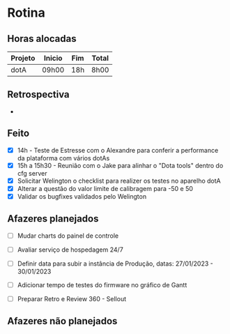 # Rotina

## Horas alocadas

Projeto | Inicio | Fim | Total
--------|-------|-------|------
dotA    | 09h00 | 18h | 8h00

## Retrospectiva

- 

## Feito

- [x] 14h - Teste de Estresse com o Alexandre para conferir a performance da plataforma com vários dotAs
- [x] 15h a 15h30 - Reunião com o Jake para alinhar o "Dota tools" dentro do cfg server
- [x] Solicitar Welington o checklist para realizer os testes no aparelho dotA
- [x] Alterar a questão do valor limite de calibragem para -50 e 50
- [x] Validar os bugfixes validados pelo Welington

## Afazeres planejados

- [ ] Mudar charts do painel de controle
- [ ] Avaliar serviço de hospedagem 24/7
- [ ] Definir data para subir a instância de Produção, datas: 27/01/2023 - 30/01/2023
- [ ] Adicionar tempo de testes do firmware no gráfico de Gantt

- [ ] Preparar Retro e Review 360 - Sellout

## Afazeres não planejados


<!--stackedit_data:
eyJoaXN0b3J5IjpbMTYzODQ4Mjk2MiwtMTIwNzIxNDQ0MCwyMD
YxNTc1NzY1LDIxMTM0ODk5NjksMTA2ODc5MjcsLTY4ODQ1OTY4
OCwtMjUwMjM3NjYwLDQ4NDIxNDQ3LDQ3ODYxNTMwMywxNzM2MT
kwNTA4LC0xMTc5NzgzNjk5LDIwNjE4MTIwMzcsMjA2NDEzNTEy
MSwtODAxNjkxNDUyLDE3MDg2MDgxNDcsMTE5MDg0MzQ2NiwxOT
k4ODI1OTM0LC0xODg2NTkzNDgzLC0xNzgxODI4MjM3LC0xNDkw
MTAwODgxXX0=
-->